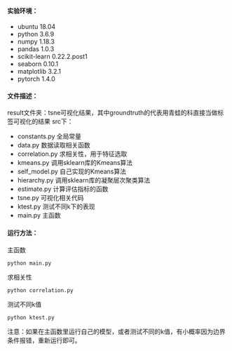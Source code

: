 #### 实验环境：

- ubuntu 18.04
- python 3.6.9
- numpy 1.18.3
- pandas 1.0.3
- scikit-learn 0.22.2.post1
- seaborn 0.10.1
- matplotlib 3.2.1
- pytorch 1.4.0

#### 文件描述：
result文件夹：tsne可视化结果，其中groundtruth的代表用青蛙的科直接当做标签可视化的结果
src下：
- constants.py 全局常量
- data.py 数据读取相关函数
- correlation.py 求相关性，用于特征选取
- kmeans.py 调用sklearn库的Kmeans算法
- self_model.py 自己实现的Kmeans算法
- hierarchy.py 调用sklearn库的凝聚层次聚类算法
- estimate.py 计算评估指标的函数
- tsne.py 可视化相关代码
- ktest.py 测试不同k下的表现
- main.py 主函数

#### 运行方法：

主函数

```
python main.py
```

求相关性

```
python correlation.py
```

测试不同k值

```
python ktest.py
```

注意：如果在主函数里运行自己的模型，或者测试不同的k值，有小概率因为边界条件报错，重新运行即可。
